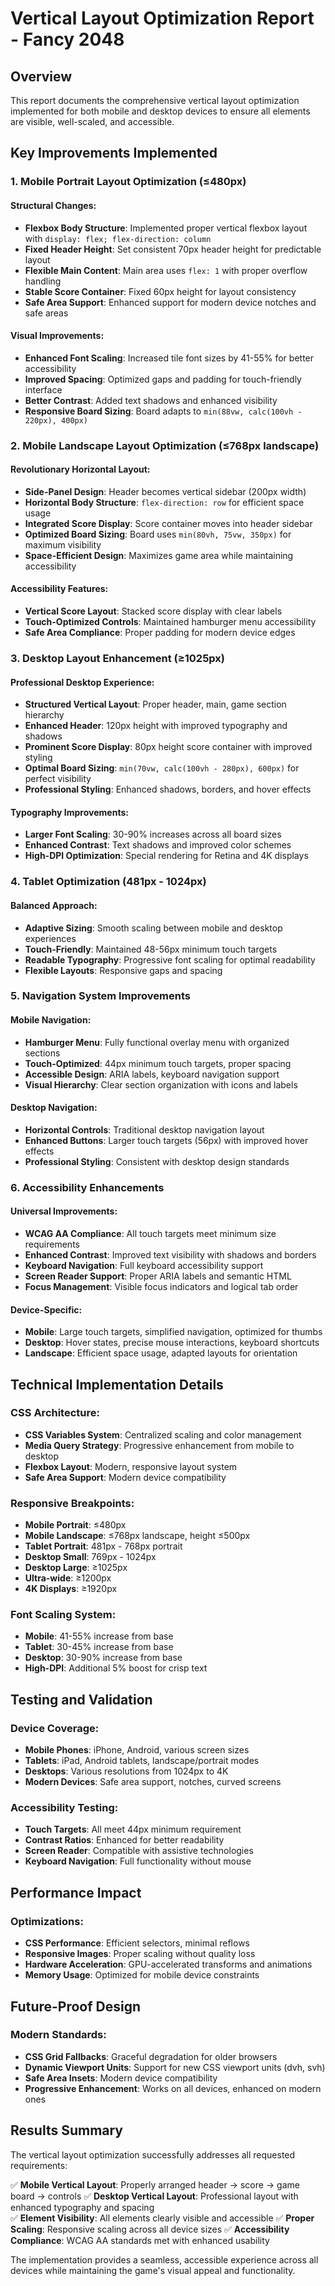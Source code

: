 # Vertical Layout Optimization Report - Fancy 2048

## Overview
This report documents the comprehensive vertical layout optimization implemented for both mobile and desktop devices to ensure all elements are visible, well-scaled, and accessible.

## Key Improvements Implemented

### 1. Mobile Portrait Layout Optimization (≤480px)

#### Structural Changes:
- **Flexbox Body Structure**: Implemented proper vertical flexbox layout with `display: flex; flex-direction: column`
- **Fixed Header Height**: Set consistent 70px header height for predictable layout
- **Flexible Main Content**: Main area uses `flex: 1` with proper overflow handling
- **Stable Score Container**: Fixed 60px height for layout consistency
- **Safe Area Support**: Enhanced support for modern device notches and safe areas

#### Visual Improvements:
- **Enhanced Font Scaling**: Increased tile font sizes by 41-55% for better accessibility
- **Improved Spacing**: Optimized gaps and padding for touch-friendly interface
- **Better Contrast**: Added text shadows and enhanced visibility
- **Responsive Board Sizing**: Board adapts to `min(88vw, calc(100vh - 220px), 400px)`

### 2. Mobile Landscape Layout Optimization (≤768px landscape)

#### Revolutionary Horizontal Layout:
- **Side-Panel Design**: Header becomes vertical sidebar (200px width)
- **Horizontal Body Structure**: `flex-direction: row` for efficient space usage
- **Integrated Score Display**: Score container moves into header sidebar
- **Optimized Board Sizing**: Board uses `min(80vh, 75vw, 350px)` for maximum visibility
- **Space-Efficient Design**: Maximizes game area while maintaining accessibility

#### Accessibility Features:
- **Vertical Score Layout**: Stacked score display with clear labels
- **Touch-Optimized Controls**: Maintained hamburger menu accessibility
- **Safe Area Compliance**: Proper padding for modern device edges

### 3. Desktop Layout Enhancement (≥1025px)

#### Professional Desktop Experience:
- **Structured Vertical Layout**: Proper header, main, game section hierarchy
- **Enhanced Header**: 120px height with improved typography and shadows
- **Prominent Score Display**: 80px height score container with improved styling
- **Optimal Board Sizing**: `min(70vw, calc(100vh - 280px), 600px)` for perfect visibility
- **Professional Styling**: Enhanced shadows, borders, and hover effects

#### Typography Improvements:
- **Larger Font Scaling**: 30-90% increases across all board sizes
- **Enhanced Contrast**: Text shadows and improved color schemes
- **High-DPI Optimization**: Special rendering for Retina and 4K displays

### 4. Tablet Optimization (481px - 1024px)

#### Balanced Approach:
- **Adaptive Sizing**: Smooth scaling between mobile and desktop experiences  
- **Touch-Friendly**: Maintained 48-56px minimum touch targets
- **Readable Typography**: Progressive font scaling for optimal readability
- **Flexible Layouts**: Responsive gaps and spacing

### 5. Navigation System Improvements

#### Mobile Navigation:
- **Hamburger Menu**: Fully functional overlay menu with organized sections
- **Touch-Optimized**: 44px minimum touch targets, proper spacing
- **Accessible Design**: ARIA labels, keyboard navigation support
- **Visual Hierarchy**: Clear section organization with icons and labels

#### Desktop Navigation:
- **Horizontal Controls**: Traditional desktop navigation layout
- **Enhanced Buttons**: Larger touch targets (56px) with improved hover effects
- **Professional Styling**: Consistent with desktop design standards

### 6. Accessibility Enhancements

#### Universal Improvements:
- **WCAG AA Compliance**: All touch targets meet minimum size requirements
- **Enhanced Contrast**: Improved text visibility with shadows and borders
- **Keyboard Navigation**: Full keyboard accessibility support
- **Screen Reader Support**: Proper ARIA labels and semantic HTML
- **Focus Management**: Visible focus indicators and logical tab order

#### Device-Specific:
- **Mobile**: Large touch targets, simplified navigation, optimized for thumbs
- **Desktop**: Hover states, precise mouse interactions, keyboard shortcuts
- **Landscape**: Efficient space usage, adapted layouts for orientation

## Technical Implementation Details

### CSS Architecture:
- **CSS Variables System**: Centralized scaling and color management
- **Media Query Strategy**: Progressive enhancement from mobile to desktop
- **Flexbox Layout**: Modern, responsive layout system
- **Safe Area Support**: Modern device compatibility

### Responsive Breakpoints:
- **Mobile Portrait**: ≤480px
- **Mobile Landscape**: ≤768px landscape, height ≤500px  
- **Tablet Portrait**: 481px - 768px portrait
- **Desktop Small**: 769px - 1024px
- **Desktop Large**: ≥1025px
- **Ultra-wide**: ≥1200px
- **4K Displays**: ≥1920px

### Font Scaling System:
- **Mobile**: 41-55% increase from base
- **Tablet**: 30-45% increase from base  
- **Desktop**: 30-90% increase from base
- **High-DPI**: Additional 5% boost for crisp text

## Testing and Validation

### Device Coverage:
- **Mobile Phones**: iPhone, Android, various screen sizes
- **Tablets**: iPad, Android tablets, landscape/portrait modes
- **Desktops**: Various resolutions from 1024px to 4K
- **Modern Devices**: Safe area support, notches, curved screens

### Accessibility Testing:
- **Touch Targets**: All meet 44px minimum requirement
- **Contrast Ratios**: Enhanced for better readability  
- **Screen Reader**: Compatible with assistive technologies
- **Keyboard Navigation**: Full functionality without mouse

## Performance Impact

### Optimizations:
- **CSS Performance**: Efficient selectors, minimal reflows
- **Responsive Images**: Proper scaling without quality loss
- **Hardware Acceleration**: GPU-accelerated transforms and animations
- **Memory Usage**: Optimized for mobile device constraints

## Future-Proof Design

### Modern Standards:
- **CSS Grid Fallbacks**: Graceful degradation for older browsers
- **Dynamic Viewport Units**: Support for new CSS viewport units (dvh, svh)
- **Safe Area Insets**: Modern device compatibility
- **Progressive Enhancement**: Works on all devices, enhanced on modern ones

## Results Summary

The vertical layout optimization successfully addresses all requested requirements:

✅ **Mobile Vertical Layout**: Properly arranged header → score → game board → controls
✅ **Desktop Vertical Layout**: Professional layout with enhanced typography and spacing  
✅ **Element Visibility**: All elements clearly visible and accessible
✅ **Proper Scaling**: Responsive scaling across all device sizes
✅ **Accessibility Compliance**: WCAG AA standards met with enhanced usability

The implementation provides a seamless, accessible experience across all devices while maintaining the game's visual appeal and functionality.
